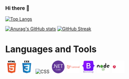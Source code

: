 ### Hi there 👋
[![Top Langs](https://github-readme-stats.vercel.app/api/top-langs/?username=samikshya334&layout=compact&theme=dark)](https://github.com/samikshya334/github-readme-stats)

[![Anurag's GitHub stats](https://github-readme-stats.vercel.app/api?username=samikshya334&theme=tokyonight)](https://github.com/samikshya334/github-readme-stats)
[![GitHub Streak](https://streak-stats.demolab.com/?user=samikshya334)](https://git.io/streak-stats)
<h1>Languages and Tools</h1>
<img src="https://github.com/devicons/devicon/blob/master/icons/html5/html5-original-wordmark.svg"  title="Asp.NetCore" alt="CSS" width="40" height="40"/>&nbsp;
<img src="https://github.com/devicons/devicon/blob/master/icons/css3/css3-original-wordmark.svg"  title="Asp.NetCore" alt="CSS" width="40" height="40"/>&nbsp;
<img src="https://github.com/devicons/devicon/tree/master/icons/javascript"  title="Asp.NetCore" alt="CSS" width="40" height="40"/>&nbsp;
<img src="https://github.com/devicons/devicon/blob/master/icons/dotnetcore/dotnetcore-original.svg"  title="Asp.NetCore" alt="CSS" width="40" height="40"/>&nbsp;
<img src="https://github.com/devicons/devicon/blob/master/icons/laravel/laravel-line-wordmark.svg" alt="CSS" width="40" height="40"/>&nbsp;
<img src="https://github.com/devicons/devicon/blob/master/icons/bootstrap/bootstrap-original-wordmark.svg"  title="Asp.NetCore" alt="CSS" width="40" height="40"/>&nbsp;
<img src="https://github.com/devicons/devicon/blob/master/icons/nodejs/nodejs-original-wordmark.svg"  title="Asp.NetCore" alt="CSS" width="40" height="40"/>&nbsp;
<img src="https://github.com/devicons/devicon/blob/master/icons/angular/angular-original-wordmark.svg"  title="Asp.NetCore" alt="CSS" width="40" height="40"/>&nbsp;
